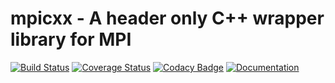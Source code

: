 # mpicxx - A header only C++ wrapper library for MPI

[![Build Status](https://travis-ci.org/arkantos493/MPICXX.svg?branch=master)](https://travis-ci.org/arkantos493/MPICXX)
[![Coverage Status](https://coveralls.io/repos/github/arkantos493/MPICXX/badge.svg?branch=master)](https://coveralls.io/github/arkantos493/MPICXX?branch=master)
[![Codacy Badge](https://api.codacy.com/project/badge/Grade/9088a6289f864f19ba5869e103925b30)](https://www.codacy.com/manual/arkantos493/MPICXX?utm_source=github.com&amp;utm_medium=referral&amp;utm_content=arkantos493/MPICXX&amp;utm_campaign=Badge_Grade)
[![Documentation](https://codedocs.xyz/arkantos493/MPICXX.svg)](https://codedocs.xyz/arkantos493/MPICXX/)
